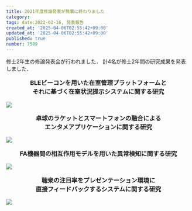 ```yaml
---
title: 2021年度修論発表が無事に終わりました
category:
tags: date:2022-02-16, 発表報告
created_at: '2025-04-06T02:55:42+09:00'
updated_at: '2025-04-06T02:55:42+09:00'
published: true
number: 7589
---
```



修士2年生の修論発表会が行われました．
計4名が修士2年間の研究成果を発表しました．

<p style="text-align:center; font-weight:bold; font-size:1.17em;">BLEビーコンを用いた在室管理プラットフォームと<br>それに基づく在室状況提示システムに関する研究</p>
<img src="https://img.esa.io/uploads/production/attachments/13979/2025/04/06/148142/9b34fafa-bdbf-48b0-abf1-3a028eb5a12d.webp" loading='lazy' /><br>

<p style="text-align:center; font-weight:bold; font-size:1.17em;">卓球のラケットとスマートフォンの融合による<br>エンタメアプリケーションに関する研究</p>
<img src="https://img.esa.io/uploads/production/attachments/13979/2025/04/06/148142/900aa39c-ec2c-4966-8778-567ba328ae9e.webp" loading='lazy' /><br>

<p style="text-align:center; font-weight:bold; font-size:1.17em;">FA機器間の相互作用モデルを用いた異常検知に関する研究</p>
<img src="https://img.esa.io/uploads/production/attachments/13979/2025/04/06/148142/f9ea6de4-7b08-4ea0-9ad5-d87f73fee363.webp" loading='lazy' /><br>

<p style="text-align:center; font-weight:bold; font-size:1.17em;">聴衆の注目率をプレゼンテーション環境に<br>直接フィードバックするシステムに関する研究</p>
<img src="https://img.esa.io/uploads/production/attachments/13979/2025/04/06/148142/79aba394-2636-4660-b8bf-16d726dd3374.webp" loading='lazy' />

